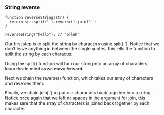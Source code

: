 ### String reverse

```
function reverseString(str) {
  return str.split('').reverse().join('');
}

reverseString("hello"); // "olleh"
```

Our first step is to split the string by characters using split(''). Notice that we don’t leave anything in between the single quotes, this tells the function to split the string by each character.

Using the split() function will turn our string into an array of characters, keep that in mind as we move forward.

Next we chain the reverse() function, which takes our array of characters and reverses them.

Finally, we chain join('') to put our characters back together into a string. Notice once again that we left no spaces in the argument for join, this makes sure that the array of characters is joined back together by each character.